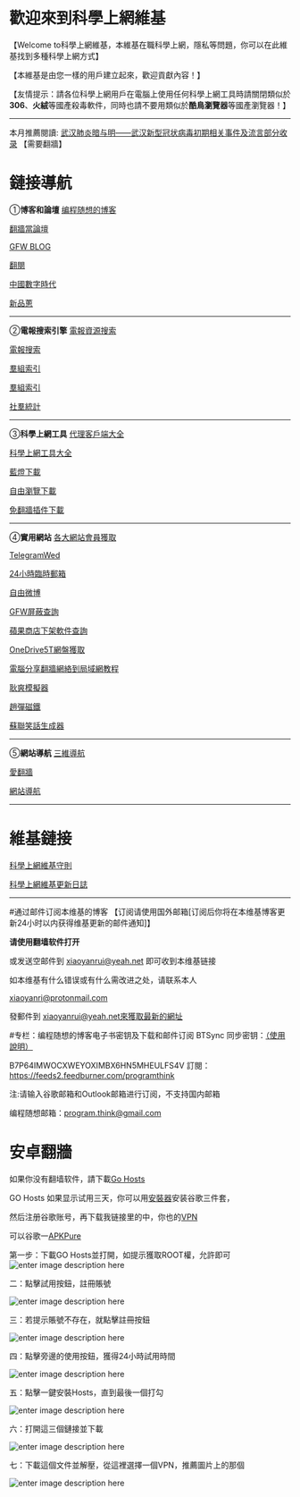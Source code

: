# 歡迎來到科學上網維基
【Welcome to科學上網維基，本維基在職科學上網，隱私等問題，你可以在此維基找到多種科學上網方式】

【本維基是由您一樣的用戶建立起來，歡迎貢獻內容！】

【友情提示：請各位科學上網用戶在電腦上使用任何科學上網工具時請關閉類似於**306**、**火絨**等國產殺毒軟件，同時也請不要用類似於**酷鳥瀏覽器**等國產瀏覽器！】

****
本月推薦閱讀: [武汉肺炎暗与明——武汉新型冠状病毒初期相关事件及流言部分收录](https://reurl.cc/dr6LN6)     【需要翻牆】


# 鏈接導航

①**博客和論壇**
[编程随想的博客](https://program-think.blogspot.com/2019/01/Memorabilia.html)


[翻牆當論壇](https://fanqiangdang.com/forum-48-1.html####)


[GFW BLOG](https://www.chinagfw.org/2011/04/javaoperaminiucweb.html)


[翻閱](http://www.fanyue.info/)


[中國數字時代](https://chinadigitaltimes.net/chinese/)


[新品蔥](https://pincong.rocks/)
*************
②**電報搜索引擎**
[電報資源搜索](http://www.sssoou.com//)


[電報搜索](https://tele.me/)


[羣組索引](https://www.telegram.url.tw/)


[羣組索引](https://tgtw.cc/)


[社羣統計](https://zh.telegramindex.com/)
*************
③**科學上網工具**
[代理客戶端大全](https://ausers.github.io/#android)


[科學上網工具大全](https://www.lanzous.com/i76xp1c)


[藍燈下載](https://github.com/getlantern/lantern-binaries)


[自由瀏覽下載](https://github.com/greatfire/wiki)


[免翻牆插件下載](https://github.com/cdtmirrors/cdt.unblocked)
*************
④**實用網站**
[各大網站會員獲取](https://github.com/wuxingsanren/wildcat-vip-account/)


[TelegramWed](https://web.telegram.org/#/im)


[24小時臨時郵箱](http://24mail.chacuo.net/zhtw?__cf_chl_jschl_tk__=f1439af71da480f8e7dfd98f55a331fa4be00a77-1579671219-0-AerD9ZCrkx7J_8ySFbc19jPzIGaheAcHlMZcTpKkMC76QQVZj2_gr8mx7CQyXIV2tRucIu09XGTZqInluy3Fo4HY1Ox7vsBDf_SvkvusoF3oRR8tCOT5Xfk5Znn_uKi-e6HPAUW9HX9AaotsnOGxy0SFc1hdjf9wr0F0VNMJ26SCWMPdC1Yioga-agbO8tnc6sEwS1h2R600l8H8MREelkHFp7ezSy8FniGz1ZhN0-gRCUDjEvkuyiOFtObbfb17OlPgmw_9zXUxFBUHIyrkI4Y)


[自由微博](https://freeweibo.com/)


[GFW屏蔽查詢](https://zh.greatfire.org/analyzer)


[蘋果商店下架軟件查詢](https://applecensorship.com/na/?l=zh)


[OneDrive5T網盤獲取](http://nide.men:3000/)


[電腦分享翻牆網絡到局域網教程](https://10101.io/2018/12/16/share-vpn-connection-over-wifi)


[耿爽模擬器](https://gengshuang1.github.io/)


[趙彈磁鐵](https://react-raw8jx.stackblitz.io/)


[蘇聯笑話生成器](https://miku-programm.github.io/ShengChengQi/)
*************
⑤**網站導航**
[三維導航](https://sanv.org/)


[愛翻牆](https://www.ifanqiang.com/)


[網站導航](https://123.kfd.me/)
*******
# 維基鏈接
[科學上網維基守則](https://mikugfw.home.blog/2020/02/12/%E7%A7%91%E5%AD%B8%E4%B8%8A%E7%B6%B2%E7%B6%AD%E5%9F%BA%E5%AE%88%E5%89%87/)


[科學上網維基更新日誌](https://mikugfw.home.blog/2020/02/12/%E7%A7%91%E5%AD%B8%E4%B8%8A%E7%B6%B2%E7%B6%AD%E5%9F%BA%E6%9B%B4%E6%96%B0%E6%97%A5%E5%BF%97/)
*******
#通过邮件订阅本维基的博客
【订阅请使用国外邮箱[订阅后你将在本维基博客更新24小时以内获得维基更新的邮件通知]】

**请使用翻墙软件打开**

或发送空邮件到 xiaoyanrui@yeah.net 即可收到本维基链接

如本维基有什么错误或有什么需改进之处，请联系本人

xiaoyanri@protonmail.com

發郵件到 xiaoyanrui@yeah.net來獲取最新的網址

#专栏：编程随想的博客电子书密钥及下载和邮件订阅
BTSync 同步密钥：[（使用說明）](https://github.com/programthink/books)


B7P64IMWOCXWEYOXIMBX6HN5MHEULFS4V   訂閱：https://feeds2.feedburner.com/programthink


注:请输入谷歌邮箱和Outlook邮箱进行订阅，不支持国内邮箱


编程随想邮箱：program.think@gmail.com


# 安卓翻牆
如果你没有翻墙软件，請下載[Go Hosts](http://t.cn/AiktU7pg)


GO Hosts 如果显示试用三天，你可以用[安裝器](https://www.lanzous.com/i86784d?t)安装谷歌三件套，


然后注册谷歌账号，再下载我链接里的中，你也的[VPN](https://www.lanzous.com/i8o91sf?t)

可以谷歌一[APKPure](https://www.lanzous.com/i867bjg?t)


第一步：下載GO Hosts並打開，如提示獲取ROOT權，允許即可
![enter image description here](https://raw.githubusercontent.com/Miku-programm/fuckGFW_Pic_GO/master/img/1.png)

二：點擊試用按鈕，註冊賬號



![enter image description here](https://raw.githubusercontent.com/Miku-programm/fuckGFW_Pic_GO/master/img/3.png)

三：若提示賬號不存在，就點擊註冊按鈕

![enter image description here](https://raw.githubusercontent.com/Miku-programm/fuckGFW_Pic_GO/master/img/4.png)

四：點擊旁邊的使用按鈕，獲得24小時試用時間

![enter image description here](https://raw.githubusercontent.com/Miku-programm/fuckGFW_Pic_GO/master/img/5.png)

五：點擊一鍵安裝Hosts，直到最後一個打勾

![enter image description here](https://raw.githubusercontent.com/Miku-programm/fuckGFW_Pic_GO/master/img/6.png)

六：打開這三個鏈接並下載

![enter image description here](https://raw.githubusercontent.com/Miku-programm/WIKI_Pic/master/img/6.png)

七：下載這個文件並解壓，從這裡選擇一個VPN，推薦圖片上的那個

![enter image description here](https://github.com/Miku-programm/WIKI_Pic/blob/master/img/7.png?raw=true)



